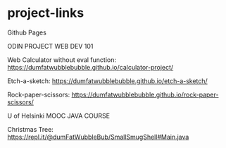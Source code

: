 # project-links
Github Pages

ODIN PROJECT WEB DEV 101

Web Calculator without eval function: https://dumfatwubblebubble.github.io/calculator-project/

Etch-a-sketch: https://dumfatwubblebubble.github.io/etch-a-sketch/

Rock-paper-scissors: https://dumfatwubblebubble.github.io/rock-paper-scissors/


U of Helsinki MOOC JAVA COURSE

Christmas Tree: https://repl.it/@dumFatWubbleBub/SmallSmugShell#Main.java 
